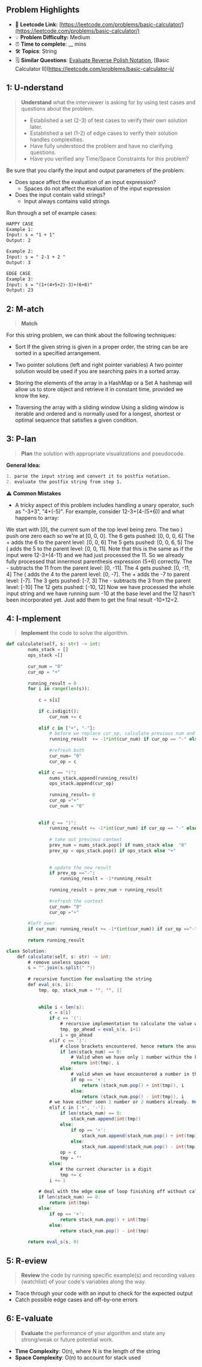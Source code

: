 ## Problem Highlights

* 🔗 **Leetcode Link:** [https://leetcode.com/problems/basic-calculator/](https://leetcode.com/problems/basic-calculator/)
* 💡 **Problem Difficulty:** Medium
* ⏰ **Time to complete**: __ mins
* 🛠️ **Topics**: String
* 🗒️ **Similar Questions**: [Evaluate Reverse Polish Notation](https://leetcode.com/problems/evaluate-reverse-polish-notation/), [Basic Calculator II](https://leetcode.com/problems/basic-calculator-ii/
    
## 1: U-nderstand
 
> **Understand** what the interviewer is asking for by using test cases and questions about the problem.
> 
> - Established a set (2-3) of test cases to verify their own solution later.
> - Established a set (1-2) of edge cases to verify their solution handles complexities.
> - Have fully understood the problem and have no clarifying questions.
> - Have you verified any Time/Space Constraints for this problem?

Be sure that you clarify the input and output parameters of the problem:

- Does space affect the evaluation of an input expression?
  - Spaces do not affect the evaluation of the input expression
- Does the input contain valid strings?
  - Input always contains valid strings


Run through a set of example cases:

```markdown
HAPPY CASE
Example 1:
Input: s = "1 + 1"
Output: 2

Example 2:
Input: s = " 2-1 + 2 "
Output: 3

EDGE CASE
Example 3:
Input: s = "(1+(4+5+2)-3)+(6+8)"
Output: 23
```   
    
## 2: M-atch

> **Match** 

For this string problem, we can think about the following techniques:

- Sort If the given string is given in a proper order, the string can be are sorted in a specified arrangement.

- Two pointer solutions (left and right pointer variables) A two pointer solution would be used if you are searching pairs in a sorted array.

- Storing the elements of the array in a HashMap or a Set A hashmap will allow us to store object and retrieve it in constant time, provided we know the key.

- Traversing the array with a sliding window Using a sliding window is iterable and ordered and is normally used for a longest, shortest or optimal sequence that satisfies a given condition.


## 3: P-lan

> **Plan** the solution with appropriate visualizations and pseudocode.

**General Idea:** 

```markdown
1. parse the input string and convert it to postfix notation.
2. evaluate the postfix string from step 1.
```

⚠️ **Common Mistakes**

* A tricky aspect of this problem includes handling a unary operator, such as "-3+3", "4+(-5)". For example, consider 12-3+(4-(5+6)) and what happens to array:

We start with [0], the current sum of the top level being zero.
The two ) push one zero each so we're at [0, 0, 0].
The 6 gets pushed: [0, 0, 0, 6]
The + adds the 6 to the parent level: [0, 0, 6]
The 5 gets pushed: [0, 0, 6, 5]
The ( adds the 5 to the parent level: [0, 0, 11]. Note that this is the same as if the input were 12-3+(4-11) and we had just processed the 11. So we already fully processed that innermost parenthesis expression (5+6) correctly.
The - subtracts the 11 from the parent level: [0, -11].
The 4 gets pushed: [0, -11, 4]
The ( adds the 4 to the parent level: [0, -7].
The + adds the -7 to parent level: [-7].
The 3 gets pushed: [-7, 3]
The - subtracts the 3 from the parent level: [-10]
The 12 gets pushed: [-10, 12]
Now we have processed the whole input string and we have running sum -10 at the base level and the 12 hasn't been incorporated yet. Just add them to get the final result -10+12=2.

## 4: I-mplement

> **Implement** the code to solve the algorithm.

```python
def calculate(self, s: str) -> int:
        nums_stack = []
        ops_stack =[]
        
        cur_num = "0"
        cur_op = "+"
        
        running_result = 0
        for i in range(len(s)):
            
            c = s[i]
            
            if c.isdigit():
                cur_num += c
            
            elif c in ["+", "-"]:
                # before we replace cur_op, calculate previous num and put it into result 
                running_result  += -1*int(cur_num) if cur_op == "-" else int(cur_num)
                
                #refresh both
                cur_num= "0" 
                cur_op = c

            elif c == "(":
                nums_stack.append(running_result)
                ops_stack.append(cur_op)
                
                running_result= 0
                cur_op ="+"
                cur_num = "0"
                
                
            elif c == ")":
                running_result += -1*int(cur_num) if cur_op == "-" else int(cur_num)
                
                # take out previous context
                prev_num = nums_stack.pop() if nums_stack else  "0"
                prev_op = ops_stack.pop() if ops_stack else "+"
                
                
                # update the new result
                if prev_op =="-":
                    running_result = -1*running_result
                    
                running_result = prev_num + running_result
                
                #refresh the context
                cur_num= "0"
                cur_op ="+"
                
        #left over
        if cur_num: running_result += -1*(int(cur_num)) if cur_op =="-" else int(cur_num)
            
        return running_result
```
```java
class Solution:
    def calculate(self, s: str) -> int:
        # remove useless spaces
        s = "".join(s.split(" "))
        
        # recursive function for evaluating the string
        def eval_s(s, i):
            tmp, op, stack_num = '', '', []
            
            
            while i < len(s):
                c = s[i]
                if c == '(':
                    # recursive implementation to calculate the value within the brackets
                    tmp, go_ahead = eval_s(s, i+1)
                    i = go_ahead
                elif c == ')':
                    # close brackets encountered, hence return the answer and current index
                    if len(stack_num) == 0:
                        # Valid when we have only 1 number within the brackets
                        return int(tmp), i
                    else:
                        # valid when we have encountered a number in the past
                        if op == '+':
                            return (stack_num.pop() + int(tmp)), i
                        else:
                            return (stack_num.pop() - int(tmp)), i
                # we have either seen 1 number or 2 numbers already. Hence, either store the current number in the stack in case we have seen only 1 number, or store the result of binary operation of 2 numbers in the stack
                elif c in ['+', '-']:
                    if len(stack_num) == 0:
                        stack_num.append(int(tmp))
                    else:
                        if op == '+':
                            stack_num.append(stack_num.pop() + int(tmp))
                        else:
                            stack_num.append(stack_num.pop() - int(tmp))
                    op = c
                    tmp = ''
                else:
                    # the current character is a digit
                    tmp += c
                i += 1
                
            # deal with the edge case of loop finishing off without calculating the last operation
            if len(stack_num) == 0:
                return int(tmp)
            else:
                if op == '+':
                    return stack_num.pop() + int(tmp)
                else:
                    return stack_num.pop() - int(tmp)
            
        return eval_s(s, 0)
```
    
## 5: R-eview

> **Review** the code by running specific example(s) and recording values (watchlist) of your code's variables along the way.

- Trace through your code with an input to check for the expected output
- Catch possible edge cases and off-by-one errors

## 6: E-valuate

> **Evaluate** the performance of your algorithm and state any strong/weak or future potential work.
    
* **Time Complexity**: O(n), where N is the length of the string
* **Space Complexity**: O(n) to account for stack used
